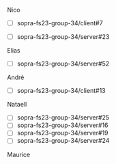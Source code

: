 Nico
- [ ] sopra-fs23-group-34/client#7
- [ ] sopra-fs23-group-34/server#23


Elias
- [ ] sopra-fs23-group-34/server#52

André
- [ ] sopra-fs23-group-34/client#13

Nataell
- [ ] sopra-fs23-group-34/server#25
- [ ] sopra-fs23-group-34/server#16
- [ ] sopra-fs23-group-34/server#19
- [ ] sopra-fs23-group-34/server#24

Maurice
